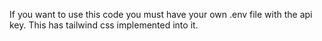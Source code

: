 If you want to use this code you must have your own .env file with the api key. This has tailwind css implemented into it.
